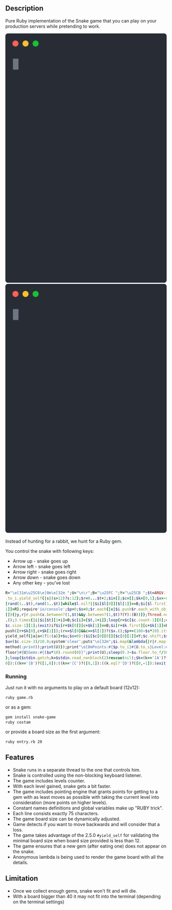 ## Description

Pure Ruby implementation of the Snake game that you can play on your production servers while pretending to work.

![Demo](./demo.svg)<img src="./demo.svg">

Instead of hunting for a rabbit, we hunt for a Ruby gem.

You control the snake with following keys:

- Arrow up - snake goes up
- Arrow left - snake goes left
- Arrow right - snake goes right
- Arrow down - snake goes down
- Any other key - you've lost

```ruby
R="\e[31m\u25C6\e[0m\e[32m ";U="\n\r";B="\u25FC ";Y="\u25CB ";$t=ARGV.first
.to_i.yield_self{|s|(s>12)?s:12};$r=0...$t+2;$i=[];$c=[];$k=[0,1];$x=->{$l=
[rand(1..$t),rand(1..$t)]while$l.nil?||$i[$l[0]][$l[1]]==B;$i[$l.first][$l[
1]]=R};require'io/console';$p=0;$s=0;$r.each{|x|$i.push$r.each_with_object(
[]){|y,r|r.push(x.between?(1,$t)&&y.between?(1,$t)?(Y):(B))}};Thread.new{$x
.();3.times{|i|$i[$t][1+i]=B;$c[i]=[$t,1+i]};loop{r=$c[$c.count-1][0];c=$c[
$c.size-1][1];(exit)if$i[r+$k[0]][c+$k[1]]==B;$i[r+$k.first][c+$k[1]]=B;$c.
push([r+$k[0],c+$k[1]]);(r==$l[0]&&c==$l[1])?($x.();$p+=(100-$s*10).itself.
yield_self{|a|a<1?1:(a)}+$u;$s=0):($i[$c[0][0]][$c[0][1]]=Y;$c.shift;$s+=1)
$u=($c.size-3)/10.0;system'clear';puts"\e[32m";$i.map(&lambda{|r|r.map(&$s.
method(:print));print(U)});print"\e[0mPoints:#{$p.to_i}#{U.to_s}Level:#{$u.
floor}#{U}Gems:#{($u*10).round(0)}";print(U);sleep(0.3-$u.floor.to_f/50.0)}
};loop{$stdin.getch;k=$stdin.read_nonblock(2)rescue(nil);$k=(k=='[A')?([-1,
0]):((k=='[B')?([1,0]):((k=='[C')?([0,1]):((k.eql?'[D')?([0,-1]):(exit))))}
```

### Running 

Just run it with no arguments to play on a default board (12x12):

```
ruby game.rb
```

or as a gem:

```
gem install snake-game
ruby costam
```

or provide a board size as the first argument:

```
ruby entry.rb 20
```


## Features

- Snake runs in a separate thread to the one that controls him.
- Snake is controlled using the non-blocking keyboard listener.
- The game includes levels counter.
- With each level gained, snake gets a bit faster.
- The game includes pointing engine that grants points for getting to a gem with as least moves as possible with taking the current level into consideration (more points on higher levels).
- Constant names definitions and global variables make up "RUBY trick".
- Each line consists exactly 75 characters.
- The game board size can be dynamically adjusted.
- Game detects if you want to move backwards and will consider that a loss.
- The game takes advantage of the 2.5.0 ```#yield_self``` for validating the minimal board size when board size provided is less than 12.
- The game ensures that a new gem (after eating one) does not appear on the snake.
- Anonymous lambda is being used to render the game board with all the details.

## Limitation

- Once we collect enough gems, snake won't fit and will die.
- With a board bigger than 40 it may not fit into the terminal (depending on the terminal settings)
